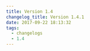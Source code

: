 ```yaml
---
title: Version 1.4
changelog_title: Version 1.4.1
date: 2017-09-22 18:13:32
tags:
  - changelogs
  - 1.4
---
```


<script src="https://gist.github.com/spinnaker-release/87ffcdd472d315d75877312de01bb05d.js"></script>
